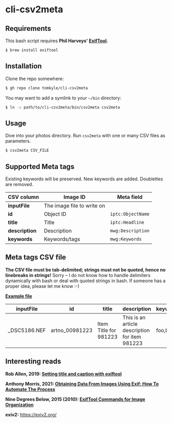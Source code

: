 # cli-csv2meta

## Requirements

This bash script requires **Phil Harveys' [ExifTool](https://github.com/exiftool/exiftool).** 

```bash
$ brew install exiftool
```

## Installation

Clone the repo somewhere:

```bash
$ gh repo clone tomkyle/cli-csv2meta
```

You may want to add a symlink to your `~/bin` directory:

```bash
$ ln -s path/to/cli-csv2meta/bin/csv2meta csv2meta
```

## Usage

Dive into your photos directory. Run `csv2meta` with one or many CSV files as parameters.

```bash
$ csv2meta CSV_FILE 
```

## Supported Meta tags

Existing keywords will be preserved. New keywords are added. Doublettes are removed.

| CSV column      | Image ID                   | Meta field        |
| --------------- | -------------------------- | ----------------- |
| **inputFile**   | The image file to write on |                   |
| **id**          | Object ID                  | `iptc:ObjectName` |
| **title**       | Title                      | `iptc:Headline`   |
| **description** | Description                | `mwg:Description` |
| **keywords**    | Keywords/tags              | `mwg:Keywords`    |

## Meta tags CSV file

**The CSV file must be tab-delimited; strings must not be quoted, hence no linebreaks in strings!** Sorry – I do not know how to handle delimiters dynamically with bash or deal with quoted strings in bash. If someone has a proper idea, please let me know :-)

**[Example file](./examples/example.csv)** 

| inputFile    | id             | title                 | description                                    | keywords |
| ------------ | -------------- | --------------------- | ---------------------------------------------- | -------- |
| _DSC5186.NEF | artno_00981223 | Item Title for 981223 | This is an article description for item 981223 | foo,bar  |


## Interesting reads

**Rob Allen, 2019: [Setting title and caption with exiftool](https://akrabat.com/setting-title-and-caption-with-exiftool/)**

**Anthony Morris, 2021: [Obtaining Data From Images Using Exif: How To Automate The Process](https://hackernoon.com/obtaining-data-from-images-using-exif-how-to-automate-the-process-fzr33w3)**

**Nine Degrees Below, 2015 (2010): [ExifTool Commands for Image Organization](https://ninedegreesbelow.com/photography/exiftool-commands.html)**

**exiv2:** https://exiv2.org/


